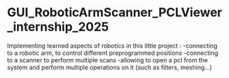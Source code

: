 # GUI_RoboticArmScanner_PCLViewer_internship_2025
Implementing learned aspects of robotics in this little project : -connecting to a robotic arm, to control different preprogrammed positions -connecting to a scanner to perform multiple scans -allowing to open a pcl from the system and perform multiple operations on it (such as filters, meshing...)
